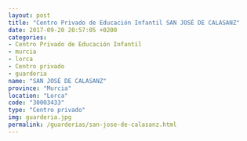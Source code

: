 ```yaml
---
layout: post
title: "Centro Privado de Educación Infantil SAN JOSÉ DE CALASANZ"
date: 2017-09-20 20:57:05 +0200
categories:
- Centro Privado de Educación Infantil
- murcia
- lorca
- Centro privado
- guarderia
name: "SAN JOSÉ DE CALASANZ"
province: "Murcia"
location: "Lorca"
code: "30003433"
type: "Centro privado"
img: guarderia.jpg
permalink: /guarderias/san-jose-de-calasanz.html
---
```

